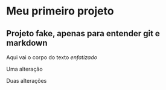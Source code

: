 # Meu primeiro projeto

## Projeto fake, apenas para entender git e markdown

Aqui vai o corpo do texto *enfatizado*

Uma alteração

Duas alterações